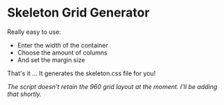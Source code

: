 # Skeleton Grid Generator

Really easy to use:

 * Enter the width of the container
 * Choose the amount of columns
 * And set the margin size


That's it ... It generates the skeleton.css file for you!

*The script doesn't retain the 960 grid layout at the moment. I'll be adding that shortly.*